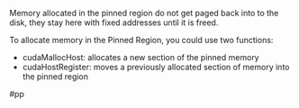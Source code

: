 Memory allocated in the pinned region do not get paged back into to the disk, they stay here with fixed addresses until it is freed.

To allocate memory in the Pinned Region, you could use two functions:
- cudaMallocHost: allocates a new section of the pinned memory
- cudaHostRegister: moves a previously allocated section of memory into the pinned region

#pp 
